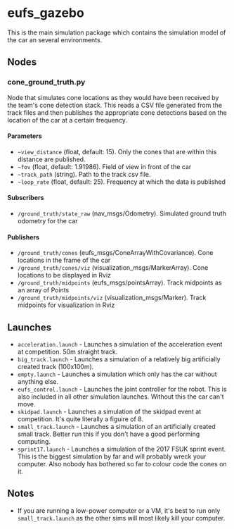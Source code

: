 # eufs_gazebo
This is the main simulation package which contains the simulation model of the car an several environments.

## Nodes
### cone_ground_truth.py
Node that simulates cone locations as they would have been received
by the team's cone detection stack. This reads a CSV file generated
from the track files and then publishes the appropriate cone detections
based on the location of the car at a certain frequency.

#### Parameters

- `~view_distance` (float, default: 15). Only the cones that are within this distance are published.
- `~fov` (float, default: 1.91986). Field of view in front of the car
- `~track_path` (string). Path to the track csv file.
- `~loop_rate` (float, default: 25). Frequency at which the data is published

#### Subscribers

- `/ground_truth/state_raw` (nav_msgs/Odometry).
        Simulated ground truth odometry for the car

#### Publishers

- `/ground_truth/cones` (eufs_msgs/ConeArrayWithCovariance).
        Cone locations in the frame of the car
- `/ground_truth/cones/viz` (visualization_msgs/MarkerArray).
        Cone locations to be displayed in Rviz
- `/ground_truth/midpoints` (eufs_msgs/pointsArray).
        Track midpoints as an array of Points
- `/ground_truth/midpoints/viz` (visualization_msgs/Marker).
        Track midpoints for visualization in Rviz

## Launches

- `acceleration.launch` - Launches a simulation of the acceleration event at competition. 50m straight track.
- `big_track.launch` - Launches a simulation of a relatively big artificially created track (100x100m).
- `empty.launch` - Launches a simulation which only has the car without anything else.
- `eufs_control.launch` - Launches the joint controller for the robot. This is also included in all other simulation launches. Without this the car can't move.
- `skidpad.launch` - Launches a simulation of the skidpad event at competition. It's quite literally a figuire of 8.
- `small_track.launch` - Launches a simulation of an artificially created small track. Better run this if you don't have a good performing computing.
- `sprint17.launch` - Launches a simulation of the 2017 FSUK sprint event. This is the biggest simulation by far and will probably wreck your computer. Also nobody has bothered so far to colour code the cones on it.

## Notes
- If you are running a low-power computer or a VM, it's best to run only `small_track.launch` as the other sims will most likely kill your computer.
